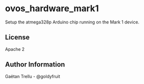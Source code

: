 # ovos_hardware_mark1

Setup the atmega328p Arduino chip running on the Mark 1 device.

## License

Apache 2

## Author Information

Gaëtan Trellu - @goldyfruit
